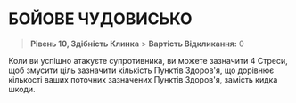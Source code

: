 ﻿# БОЙОВЕ ЧУДОВИСЬКО

> **Рівень 10, Здібність Клинка** > **Вартість Відкликання:** 0

Коли ви успішно атакуєте супротивника, ви можете зазначити 4 Стреси, щоб змусити ціль зазначити кількість Пунктів Здоров'я, що дорівнює кількості ваших поточних зазначених Пунктів Здоров'я, замість кидка шкоди.